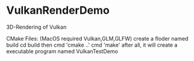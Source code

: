 # VulkanRenderDemo
3D-Rendering of Vulkan 

CMake Files: (MacOS required Vulkan,GLM,GLFW)
create a floder named build
cd build then cmd 'cmake ..'
cmd 'make'
after all, it will create a executable program named VulkanTestDemo
